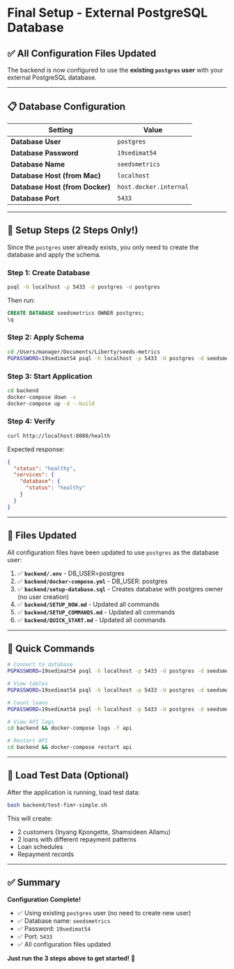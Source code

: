# Final Setup - External PostgreSQL Database

## ✅ All Configuration Files Updated

The backend is now configured to use the **existing `postgres` user** with your external PostgreSQL database.

---

## 📋 Database Configuration

| Setting | Value |
|---------|-------|
| **Database User** | `postgres` |
| **Database Password** | `19sedimat54` |
| **Database Name** | `seedsmetrics` |
| **Database Host (from Mac)** | `localhost` |
| **Database Host (from Docker)** | `host.docker.internal` |
| **Database Port** | `5433` |

---

## 🚀 Setup Steps (2 Steps Only!)

Since the `postgres` user already exists, you only need to create the database and apply the schema.

### **Step 1: Create Database**

```bash
psql -h localhost -p 5433 -U postgres -d postgres
```

Then run:
```sql
CREATE DATABASE seedsmetrics OWNER postgres;
\q
```

### **Step 2: Apply Schema**

```bash
cd /Users/manager/Documents/Liberty/seeds-metrics
PGPASSWORD=19sedimat54 psql -h localhost -p 5433 -U postgres -d seedsmetrics -f backend/migrations/001_initial_schema.sql
```

### **Step 3: Start Application**

```bash
cd backend
docker-compose down -v
docker-compose up -d --build
```

### **Step 4: Verify**

```bash
curl http://localhost:8080/health
```

Expected response:
```json
{
  "status": "healthy",
  "services": {
    "database": {
      "status": "healthy"
    }
  }
}
```

---

## 📁 Files Updated

All configuration files have been updated to use `postgres` as the database user:

1. ✅ **`backend/.env`** - DB_USER=postgres
2. ✅ **`backend/docker-compose.yml`** - DB_USER: postgres
3. ✅ **`backend/setup-database.sql`** - Creates database with postgres owner (no user creation)
4. ✅ **`backend/SETUP_NOW.md`** - Updated all commands
5. ✅ **`backend/SETUP_COMMANDS.md`** - Updated all commands
6. ✅ **`backend/QUICK_START.md`** - Updated all commands

---

## 🔧 Quick Commands

```bash
# Connect to database
PGPASSWORD=19sedimat54 psql -h localhost -p 5433 -U postgres -d seedsmetrics

# View tables
PGPASSWORD=19sedimat54 psql -h localhost -p 5433 -U postgres -d seedsmetrics -c "\dt"

# Count loans
PGPASSWORD=19sedimat54 psql -h localhost -p 5433 -U postgres -d seedsmetrics -c "SELECT COUNT(*) FROM loans;"

# View API logs
cd backend && docker-compose logs -f api

# Restart API
cd backend && docker-compose restart api
```

---

## 🎯 Load Test Data (Optional)

After the application is running, load test data:

```bash
bash backend/test-fimr-simple.sh
```

This will create:
- 2 customers (Inyang Kpongette, Shamsideen Allamu)
- 2 loans with different repayment patterns
- Loan schedules
- Repayment records

---

## ✅ Summary

**Configuration Complete!**

- ✅ Using existing `postgres` user (no need to create new user)
- ✅ Database name: `seedsmetrics`
- ✅ Password: `19sedimat54`
- ✅ Port: `5433`
- ✅ All configuration files updated

**Just run the 3 steps above to get started!** 🚀

